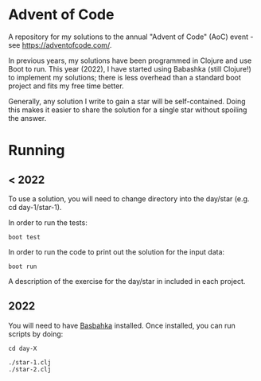 # Advent of Code
A repository for my solutions to the annual "Advent of Code" (AoC) event - see https://adventofcode.com/.

In previous years, my solutions have been programmed in Clojure and use Boot to run.
This year (2022), I have started using Babashka (still Clojure!) to implement my solutions; there is less overhead than a standard boot project and fits my free time better.

Generally, any solution I write to gain a star will be self-contained.
Doing this makes it easier to share the solution for a single star without spoiling the answer.

# Running

## < 2022
To use a solution, you will need to change directory into the day/star (e.g. cd day-1/star-1).

In order to run the tests:
```
boot test
```

In order to run the code to print out the solution for the input data:
```
boot run
```

A description of the exercise for the day/star in included in each project.

## 2022
You will need to have [Basbahka](https://github.com/babashka/babashka) installed.
Once installed, you can run scripts by doing:
```
cd day-X

./star-1.clj
./star-2.clj
```

